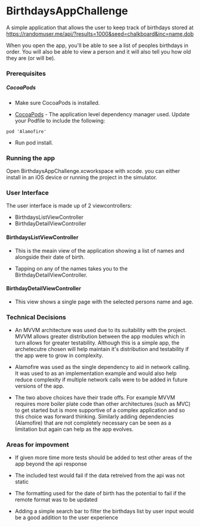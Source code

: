# BirthdaysAppChallenge

A simple application that allows the user to keep track of birthdays stored at https://randomuser.me/api/?results=1000&seed=chalkboard&inc=name,dob

When you open the app, you'll be able to see a list of peoples birthdays in order. You will also be able to view a person and it will also tell you how old they are (or will be).

### Prerequisites

##### CocoaPods

-  Make sure CocoaPods is installed.

- [CocoaPods](https://github.com/CocoaPods/CocoaPods) - The application level dependency manager used.  Update your Podfile to include the following:

`pod 'Alamofire'`

- Run pod install.

### Running the app

Open BirthdaysAppChallenge.xcworkspace with xcode. you can either install in an iOS device or running the project in the simulator.

### User Interface

The user interface is made up of 2 viewcontrollers:

- BirthdaysListViewController
- BirthdayDetailViewController

#### BirthdaysListViewController

- This is the meain view of the application showing a list of names and alongside their date of birth.

- Tapping on any of the names takes you to the BirthdayDetailViewController.


#### BirthdayDetailViewController

- This view shows a single page with the selected persons name and age.


### Technical Decisions

- An MVVM architecture was used due to its suitability with the project.  MVVM allows greater distribution between the app modules which in turn allows for greater testability.  Although this is a simple app, the archetecutre chosen will help maintain it's distribution and testability if the app were to grow in complexity.

- Alamofire was used as the single dependency to aid in network calling.  It was used to as an implementation example and would also help reduce complexity if multiple network calls were to be added in future versions of the app.

- The two above choices have their trade offs.  For example MVVM requires more boiler plate code than other architectures (such as MVC) to get started but is more supportive of a complex application and so this choice was forward thinking.  Similarly adding dependencies (Alamofire) that are not completely necessary can be seen as a limitation but again can help as the app evolves.


### Areas for impovment

- If given more time more tests should be added to test other areas of the app beyond the api response

- The included test would fail if the data retreived from the api was not static

- The formatting used for the date of birth has the potential to fail if the remote format was to be updated

- Adding a simple search bar to filter the birthdays list by user input would be a good addition to the user experience




